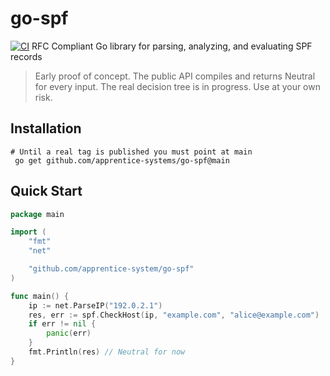 # go-spf
[![CI](https://github.com/apprentice-system/go-spf/actions/workflows/go-test.yaml/badge.svg?branch=main)](https://github.com/apprentice-system/go-spf/actions/workflows/go-test.yaml)
RFC Compliant Go library for parsing, analyzing, and evaluating SPF records
> Early proof of concept. The public API compiles and returns Neutral for every input. The real decision tree is in progress. Use at your own risk.


## Installation
```shell
# Until a real tag is published you must point at main
 go get github.com/apprentice-systems/go-spf@main
```


## Quick Start
```go
package main

import (
    "fmt"
    "net"

    "github.com/apprentice-system/go-spf"
)

func main() {
    ip := net.ParseIP("192.0.2.1")
    res, err := spf.CheckHost(ip, "example.com", "alice@example.com")
    if err != nil {
        panic(err)
    }
    fmt.Println(res) // Neutral for now
}
```

